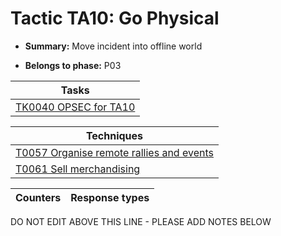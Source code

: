 # Tactic TA10: Go Physical

* **Summary:** Move incident into offline world

* **Belongs to phase:** P03



| Tasks |
| ----- |
| [TK0040 OPSEC for TA10](../tasks/TK0040.md) |



| Techniques |
| ---------- |
| [T0057 Organise remote rallies and events](../techniques/T0057.md) |
| [T0061 Sell merchandising](../techniques/T0061.md) |



| Counters | Response types |
| -------- | -------------- |


DO NOT EDIT ABOVE THIS LINE - PLEASE ADD NOTES BELOW